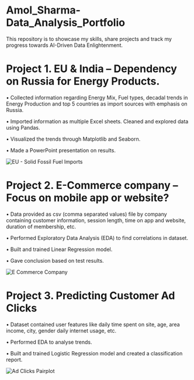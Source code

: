 # Amol_Sharma-Data_Analysis_Portfolio
This repository is to showcase my skills, share projects and track my progress towards AI-Driven Data Enlightenment.


# Project 1. EU & India – Dependency on Russia for Energy Products.

•	Collected information regarding Energy Mix, Fuel types, decadal trends in Energy Production and top 5 countries as import sources with emphasis on Russia.

•	Imported information as multiple Excel sheets. Cleaned and explored data using Pandas.

•	Visualized the trends through Matplotlib and Seaborn.

•	Made a PowerPoint presentation on results.

![EU - Solid Fossil Fuel Imports](https://user-images.githubusercontent.com/118060473/202196959-35a0b13d-1ac3-4384-804d-851713a26b44.jpg)


# Project 2. E-Commerce company – Focus on mobile app or website?

•	Data provided as csv (comma separated values) file by company containing customer information, session length, time on app and website, duration of membership, etc.

•	Performed Exploratory Data Analysis (EDA) to find correlations in dataset.

•	Built and trained Linear Regression model.

•	Gave conclusion based on test results.

![E Commerce Company](https://user-images.githubusercontent.com/118060473/202197066-b2a0bccf-8002-4785-a7aa-3047a75cb7df.jpg)


# Project 3. Predicting Customer Ad Clicks

•	Dataset contained user features like daily time spent on site, age, area income, city, gender daily internet usage, etc.

•	Performed EDA to analyse trends.

•	Built and trained Logistic Regression model and created a classification report.

![Ad Clicks Pairplot](https://user-images.githubusercontent.com/118060473/202197139-bdf9628d-35dd-4915-91a1-688d077577e2.jpg)
